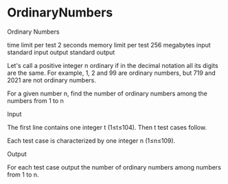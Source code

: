 # OrdinaryNumbers

Ordinary Numbers

time limit per test
2 seconds
memory limit per test
256 megabytes
input
standard input
output
standard output

Let's call a positive integer n ordinary if in the decimal notation all its digits are the same. For example, 1, 2 and 99 are ordinary numbers, but 719 and 2021 are not ordinary numbers.

For a given number n, find the number of ordinary numbers among the numbers from 1 to n

Input

The first line contains one integer t (1≤t≤104). Then t test cases follow.

Each test case is characterized by one integer n (1≤n≤109).

Output

For each test case output the number of ordinary numbers among numbers from 1 to n.

